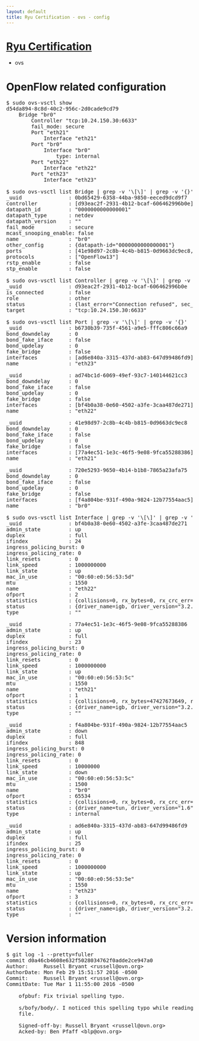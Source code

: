 ```yaml
---
layout: default
title: Ryu Certification - ovs - config
---
```

# [Ryu Certification](http://osrg.github.io/ryu/certification.html)
* ovs 

# OpenFlow related configuration
<pre>
$ sudo ovs-vsctl show
d54da894-8c8d-40c2-956c-2d0cade9cd79
    Bridge "br0"
        Controller "tcp:10.24.150.30:6633"
        fail_mode: secure
        Port "eth21"
            Interface "eth21"
        Port "br0"
            Interface "br0"
                type: internal
        Port "eth22"
            Interface "eth22"
        Port "eth23"
            Interface "eth23"

$ sudo ovs-vsctl list Bridge | grep -v '\[\]' | grep -v '{}'
_uuid               : 0bd65429-6358-44ba-9850-eeced9dcd9f7
controller          : [d93eac2f-2931-4b12-bcaf-606462996b0e]
datapath_id         : "0000000000000001"
datapath_type       : netdev
datapath_version    : "<built-in>"
fail_mode           : secure
mcast_snooping_enable: false
name                : "br0"
other_config        : {datapath-id="0000000000000001"}
ports               : [41e98d97-2c8b-4c4b-b815-0d9663dc9ec8, 720e5293-9650-4b14-b1b8-7865a23afa75, ad74bc1d-6069-49ef-93c7-140144621cc3, b6730b39-735f-4561-a9e5-fffc806c66a9]
protocols           : ["OpenFlow13"]
rstp_enable         : false
stp_enable          : false

$ sudo ovs-vsctl list Controller | grep -v '\[\]' | grep -v '{}'
_uuid               : d93eac2f-2931-4b12-bcaf-606462996b0e
is_connected        : false
role                : other
status              : {last_error="Connection refused", sec_since_connect="672", sec_since_disconnect="2", state=BACKOFF}
target              : "tcp:10.24.150.30:6633"

$ sudo ovs-vsctl list Port | grep -v '\[\]' | grep -v '{}'
_uuid               : b6730b39-735f-4561-a9e5-fffc806c66a9
bond_downdelay      : 0
bond_fake_iface     : false
bond_updelay        : 0
fake_bridge         : false
interfaces          : [ad6e840a-3315-437d-ab83-647d99486fd9]
name                : "eth23"

_uuid               : ad74bc1d-6069-49ef-93c7-140144621cc3
bond_downdelay      : 0
bond_fake_iface     : false
bond_updelay        : 0
fake_bridge         : false
interfaces          : [bf4b0a38-0e60-4502-a3fe-3caa487de271]
name                : "eth22"

_uuid               : 41e98d97-2c8b-4c4b-b815-0d9663dc9ec8
bond_downdelay      : 0
bond_fake_iface     : false
bond_updelay        : 0
fake_bridge         : false
interfaces          : [77a4ec51-1e3c-46f5-9e08-9fca55288386]
name                : "eth21"

_uuid               : 720e5293-9650-4b14-b1b8-7865a23afa75
bond_downdelay      : 0
bond_fake_iface     : false
bond_updelay        : 0
fake_bridge         : false
interfaces          : [f4a804be-931f-490a-9824-12b77554aac5]
name                : "br0"

$ sudo ovs-vsctl list Interface | grep -v '\[\]' | grep -v '{}'
_uuid               : bf4b0a38-0e60-4502-a3fe-3caa487de271
admin_state         : up
duplex              : full
ifindex             : 24
ingress_policing_burst: 0
ingress_policing_rate: 0
link_resets         : 0
link_speed          : 1000000000
link_state          : up
mac_in_use          : "00:60:e0:56:53:5d"
mtu                 : 1550
name                : "eth22"
ofport              : 2
statistics          : {collisions=0, rx_bytes=0, rx_crc_err=0, rx_dropped=0, rx_errors=0, rx_frame_err=0, rx_over_err=0, rx_packets=0, tx_bytes=31542354291, tx_dropped=0, tx_errors=0, tx_packets=21064245}
status              : {driver_name=igb, driver_version="3.2.10-k", firmware_version="2.10-9"}
type                : ""

_uuid               : 77a4ec51-1e3c-46f5-9e08-9fca55288386
admin_state         : up
duplex              : full
ifindex             : 23
ingress_policing_burst: 0
ingress_policing_rate: 0
link_resets         : 0
link_speed          : 1000000000
link_state          : up
mac_in_use          : "00:60:e0:56:53:5c"
mtu                 : 1550
name                : "eth21"
ofport              : 1
statistics          : {collisions=0, rx_bytes=47427673649, rx_crc_err=0, rx_dropped=0, rx_errors=0, rx_frame_err=0, rx_over_err=0, rx_packets=31696453, tx_bytes=0, tx_dropped=0, tx_errors=0, tx_packets=0}
status              : {driver_name=igb, driver_version="3.2.10-k", firmware_version="2.10-9"}
type                : ""

_uuid               : f4a804be-931f-490a-9824-12b77554aac5
admin_state         : down
duplex              : full
ifindex             : 848
ingress_policing_burst: 0
ingress_policing_rate: 0
link_resets         : 0
link_speed          : 10000000
link_state          : down
mac_in_use          : "00:60:e0:56:53:5c"
mtu                 : 1500
name                : "br0"
ofport              : 65534
statistics          : {collisions=0, rx_bytes=0, rx_crc_err=0, rx_dropped=0, rx_errors=0, rx_frame_err=0, rx_over_err=0, rx_packets=0, tx_bytes=0, tx_dropped=0, tx_errors=0, tx_packets=0}
status              : {driver_name=tun, driver_version="1.6", firmware_version="N/A"}
type                : internal

_uuid               : ad6e840a-3315-437d-ab83-647d99486fd9
admin_state         : up
duplex              : full
ifindex             : 25
ingress_policing_burst: 0
ingress_policing_rate: 0
link_resets         : 0
link_speed          : 1000000000
link_state          : up
mac_in_use          : "00:60:e0:56:53:5e"
mtu                 : 1550
name                : "eth23"
ofport              : 3
statistics          : {collisions=0, rx_bytes=0, rx_crc_err=0, rx_dropped=0, rx_errors=0, rx_frame_err=0, rx_over_err=0, rx_packets=0, tx_bytes=10239885000, tx_dropped=0, tx_errors=0, tx_packets=6826590}
status              : {driver_name=igb, driver_version="3.2.10-k", firmware_version="2.10-9"}
type                : ""
</pre>

# Version information
<pre>
$ git log -1 --pretty=fuller
commit d0a46cb4608e632f5028034762f0adde2ce947a0
Author:     Russell Bryant &lt;russell@ovn.org&gt;
AuthorDate: Mon Feb 29 15:51:57 2016 -0500
Commit:     Russell Bryant &lt;russell@ovn.org&gt;
CommitDate: Tue Mar 1 11:55:00 2016 -0500

    ofpbuf: Fix trivial spelling typo.
    
    s/bofy/body/. I noticed this spelling typo while reading this header
    file.
    
    Signed-off-by: Russell Bryant &lt;russell@ovn.org&gt;
    Acked-by: Ben Pfaff &lt;blp@ovn.org&gt;
</pre>
